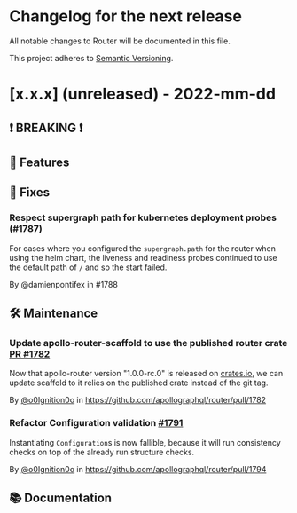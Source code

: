 # Changelog for the next release

All notable changes to Router will be documented in this file.

This project adheres to [Semantic Versioning](https://semver.org/spec/v2.0.0.html).

<!-- <THIS IS AN EXAMPLE, DO NOT REMOVE>

# [x.x.x] (unreleased) - 2022-mm-dd
> Important: X breaking changes below, indicated by **❗ BREAKING ❗**
## ❗ BREAKING ❗
## 🚀 Features
## 🐛 Fixes
## 🛠 Maintenance
## 📚 Documentation

## Example section entry format

### Headline ([Issue #ISSUE_NUMBER](https://github.com/apollographql/router/issues/ISSUE_NUMBER))

Description! And a link to a [reference](http://url)

By [@USERNAME](https://github.com/USERNAME) in https://github.com/apollographql/router/pull/PULL_NUMBER
-->

# [x.x.x] (unreleased) - 2022-mm-dd

## ❗ BREAKING ❗
## 🚀 Features
## 🐛 Fixes

### Respect supergraph path for kubernetes deployment probes (#1787)

For cases where you configured the `supergraph.path` for the router when using the helm chart, the liveness 
and readiness probes continued to use the default path of `/` and so the start failed.

By @damienpontifex in #1788


## 🛠 Maintenance

### Update apollo-router-scaffold to use the published router crate [PR #1782](https://github.com/apollographql/router/pull/1782)

Now that apollo-router version "1.0.0-rc.0" is released on [crates.io](https://crates.io/crates/apollo-router), we can update scaffold to it relies on the published crate instead of the git tag.

By [@o0Ignition0o](https://github.com/o0Ignition0o) in https://github.com/apollographql/router/pull/1782

### Refactor Configuration validation [#1791](https://github.com/apollographql/router/issues/1791)

Instantiating `Configuration`s is now fallible, because it will run consistency checks on top of the already run structure checks.

By [@o0Ignition0o](https://github.com/o0Ignition0o) in https://github.com/apollographql/router/pull/1794

## 📚 Documentation
